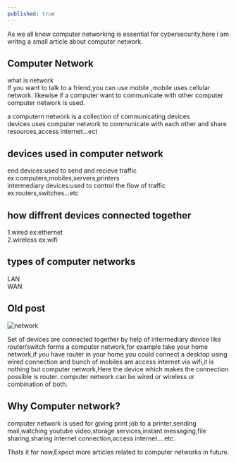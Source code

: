 ```yaml
---
published: true
---
```

As we all know computer networking is essential for cybersecurity,here i am writng a small article about computer network.


## Computer Network

what is network<br>
If you want to talk to a friend,you can use mobile ,mobile uses cellular network.
likewise if a computer want to communicate with other computer computer network is used.

a computern network is a collection of communicating devices<br>
devices uses computer network to communicate with each other and share resources,access internet...ect<br>
<!--
lan with switch image
lan with router
-->
## devices used in computer network
end devices:used to send and recieve traffic ex:computers,mobiles,servers,printers<br>
intermediary devices:used to control the flow of traffic ex:routers,switches...etc<br>
## how diffrent devices connected together
1.wired ex:ethernet<br>
2.wireless ex:wifi

## types of computer networks
LAN<br>
WAN

## Old post

![network](/images/IMG_20230403_183931.jpg)

Set of devices are connected together by help of intermediary device like router/switch  forms a computer network,for example take your home network,if you have router in your home you could connect a desktop using wired connection and bunch of mobiles are access internet via wifi,it is nothing but computer network,Here the device which makes the connection possible is router.
computer network can be wired or wireless or combination of both.
## Why Computer network?
computer network is used for giving print job to a printer,sending mail,watching youtube video,storage services,instant messaging,file sharing,sharing internet connection,access internet….etc.

Thats it for now,Expect more articles related to computer networks in future.


